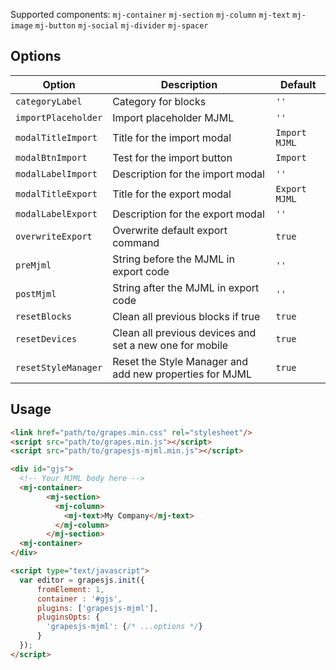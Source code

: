 
Supported components:
`mj-container`
`mj-section`
`mj-column`
`mj-text`
`mj-image`
`mj-button`
`mj-social`
`mj-divider`
`mj-spacer`


## Options

|Option|Description|Default|
|-|-|-
|`categoryLabel`|Category for blocks|`''`|
|`importPlaceholder`|Import placeholder MJML|`''`|
|`modalTitleImport`|Title for the import modal|`Import MJML`|
|`modalBtnImport`|Test for the import button|`Import`|
|`modalLabelImport`|Description for the import modal|`''`|
|`modalTitleExport`|Title for the export modal|`Export MJML`|
|`modalLabelExport`|Description for the export modal|`''`|
|`overwriteExport`|Overwrite default export command|`true`|
|`preMjml`|String before the MJML in export code|`''`|
|`postMjml`|String after the MJML in export code|`''`|
|`resetBlocks`|Clean all previous blocks if true|`true`|
|`resetDevices`|Clean all previous devices and set a new one for mobile|`true`|,
|`resetStyleManager`|Reset the Style Manager and add new properties for MJML|`true`|,




## Usage

```html
<link href="path/to/grapes.min.css" rel="stylesheet"/>
<script src="path/to/grapes.min.js"></script>
<script src="path/to/grapesjs-mjml.min.js"></script>

<div id="gjs">
  <!-- Your MJML body here -->
  <mj-container>
        <mj-section>
          <mj-column>
            <mj-text>My Company</mj-text>
          </mj-column>
        </mj-section>
  <mj-container>
</div>

<script type="text/javascript">
  var editor = grapesjs.init({
      fromElement: 1,
      container : '#gjs',
      plugins: ['grapesjs-mjml'],
      pluginsOpts: {
        'grapesjs-mjml': {/* ...options */}
      }
  });
</script>
```


